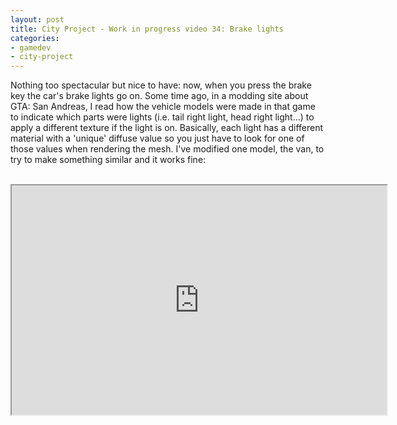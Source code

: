 ```yaml
---
layout: post
title: City Project - Work in progress video 34: Brake lights
categories:
- gamedev
- city-project
---
```


Nothing too spectacular but nice to have: now, when you press the brake key the car's brake lights go on. Some time ago, in a modding site about GTA: San Andreas, I read how the vehicle models were made in that game to indicate which parts were lights (i.e. tail right light, head right light...) to apply a different texture if the light is on. Basically, each light has a different material with a 'unique' diffuse value so you just have to look for one of those values when rendering the mesh. I've modified one model, the van, to try to make something similar and it works fine:<br /><br /><div style="text-align: center;"><iframe height="367" src="http://www.youtube.com/embed/tfpyQI1WYrA?theme=dark" width="600"></iframe><br /></div>